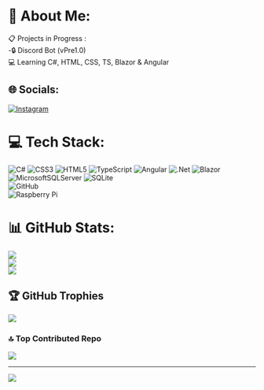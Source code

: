 # 💫 About Me:
📋 Projects in Progress :<br>      -🔒 Discord Bot (vPre1.0)<br>💻 Learning C#, HTML, CSS, TS, Blazor & Angular<br>


## 🌐 Socials:
[![Instagram](https://img.shields.io/badge/Instagram-%23E4405F.svg?logo=Instagram&logoColor=white)](https://instagram.com/derxios) 

# 💻 Tech Stack:
![C#](https://img.shields.io/badge/c%23-%23239120.svg?style=flat&logo=csharp&logoColor=white) ![CSS3](https://img.shields.io/badge/css3-%231572B6.svg?style=flat&logo=css3&logoColor=white) ![HTML5](https://img.shields.io/badge/html5-%23E34F26.svg?style=flat&logo=html5&logoColor=white) ![TypeScript](https://img.shields.io/badge/typescript-%23007ACC.svg?style=flat&logo=typescript&logoColor=white) ![Angular](https://img.shields.io/badge/angular-%23DD0031.svg?style=flat&logo=angular&logoColor=white) ![.Net](https://img.shields.io/badge/.NET-5C2D91?style=flat&logo=.net&logoColor=white) ![Blazor](https://img.shields.io/badge/blazor-%235C2D91.svg?style=flat&logo=blazor&logoColor=white) ![MicrosoftSQLServer](https://img.shields.io/badge/Microsoft%20SQL%20Server-CC2927?style=flat&logo=microsoft%20sql%20server&logoColor=white) ![SQLite](https://img.shields.io/badge/sqlite-%2307405e.svg?style=flat&logo=sqlite&logoColor=white) <br>
![GitHub](https://img.shields.io/badge/github-%23121011.svg?style=flat&logo=github&logoColor=white) <br>
![Raspberry Pi](https://img.shields.io/badge/-Raspberry_Pi-C51A4A?style=flat&logo=Raspberry-Pi)
# 📊 GitHub Stats:
![](https://github-readme-stats.vercel.app/api?username=Derxios&theme=monokai&hide_border=false&include_all_commits=true&count_private=true)<br/>
![](https://github-readme-streak-stats.herokuapp.com/?user=Derxios&theme=monokai&hide_border=false)<br/>
![](https://github-readme-stats.vercel.app/api/top-langs/?username=Derxios&theme=monokai&hide_border=false&include_all_commits=true&count_private=true&layout=compact)

## 🏆 GitHub Trophies
![](https://github-profile-trophy.vercel.app/?username=Derxios&theme=radical&no-frame=false&no-bg=true&margin-w=4)

### 🔝 Top Contributed Repo
![](https://github-contributor-stats.vercel.app/api?username=Derxios&limit=5&theme=dark&combine_all_yearly_contributions=true)

---
[![](https://visitcount.itsvg.in/api?id=Derxios&icon=7&color=4)](https://visitcount.itsvg.in)
